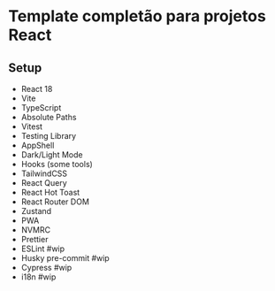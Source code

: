 # Template completão para projetos React

## Setup
- React 18
- Vite
- TypeScript
- Absolute Paths
- Vitest
- Testing Library
- AppShell
- Dark/Light Mode
- Hooks (some tools)
- TailwindCSS
- React Query
- React Hot Toast
- React Router DOM
- Zustand
- PWA
- NVMRC
- Prettier
- ESLint #wip
- Husky pre-commit #wip
- Cypress #wip
- i18n #wip
